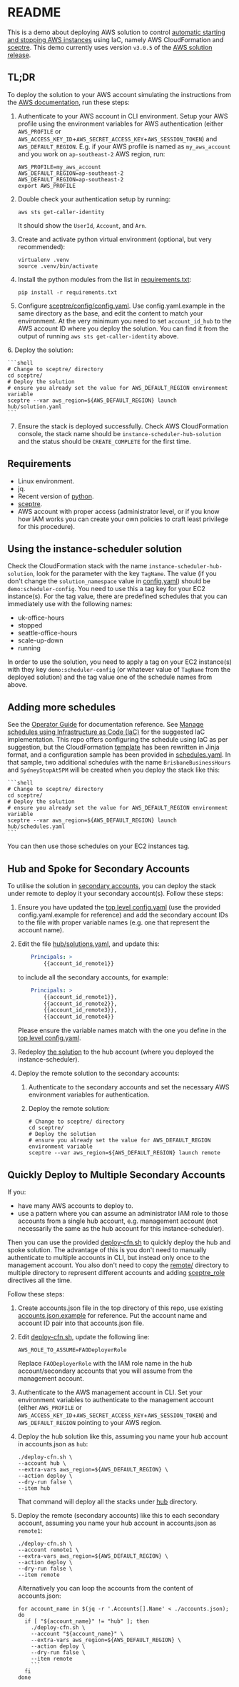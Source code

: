 # README

This is a demo about deploying AWS solution to control [automatic starting and stopping AWS instances](https://docs.aws.amazon.com/solutions/latest/instance-scheduler-on-aws/solution-overview.html) using IaC, namely AWS CloudFormation and [sceptre](https://github.com/Sceptre/sceptre). This demo currently uses version `v3.0.5` of the [AWS solution release](https://github.com/aws-solutions/instance-scheduler-on-aws/releases).

## TL;DR

To deploy the solution to your AWS account simulating the instructions from the [AWS documentation](https://docs.aws.amazon.com/solutions/latest/instance-scheduler-on-aws/step-1-launch-the-instance-scheduler-hub-stack.html), run these steps:

1. Authenticate to your AWS account in CLI environment. Setup your AWS profile using the environment variables for AWS authentication (either `AWS_PROFILE` or `AWS_ACCESS_KEY_ID`+`AWS_SECRET_ACCESS_KEY`+`AWS_SESSION_TOKEN`) and `AWS_DEFAULT_REGION`. E.g. if your AWS profile is named as `my_aws_account` and you work on `ap-southeast-2` AWS region, run:

    ```shell
    AWS_PROFILE=my_aws_account
    AWS_DEFAULT_REGION=ap-southeast-2
    AWS_DEFAULT_REGION=ap-southeast-2
    export AWS_PROFILE 
    ```

2. Double check your authentication setup by running:

    ```shell
    aws sts get-caller-identity
    ```

    It should show the `UserId`, `Account`, and `Arn`.

3. Create and activate python virtual environment (optional, but very recommended):

    ```shell
    virtualenv .venv
    source .venv/bin/activate
    ```

4. Install the python modules from the list in [requirements.txt](./requirements.txt):

    ```shell
    pip install -r requirements.txt
    ```

5. Configure [sceptre/config/config.yaml](./sceptre/config/config.yaml). Use config.yaml.example in the same directory as the base, and edit the content to match your environment. At the very minimum you need to set `account_id_hub` to the AWS account ID where you deploy the solution. You can find it from the output of running `aws sts get-caller-identity` above.

<a id="deploy_the_solution"></a>
6. Deploy the solution:

    ```shell
    # Change to sceptre/ directory
    cd sceptre/
    # Deploy the solution
    # ensure you already set the value for AWS_DEFAULT_REGION environment variable
    sceptre --var aws_region=${AWS_DEFAULT_REGION} launch hub/solution.yaml
    ```

7. Ensure the stack is deployed successfully. Check AWS CloudFormation console, the stack name should be `instance-scheduler-hub-solution` and the status should be `CREATE_COMPLETE` for the first time.

## Requirements

- Linux environment.
- jq.
- Recent version of [python](https://www.python.org/).
- [sceptre](https://github.com/Sceptre/sceptre).
- AWS account with proper access (administrator level, or if you know how IAM works you can create your own policies to craft least privilege for this procedure).

## Using the instance-scheduler solution

Check the CloudFormation stack with the name `instance-scheduler-hub-solution`, look for the parameter with the key `TagName`. The value (if you don't change the `solution_namespace` value in [config.yaml](./sceptre/config/config.yaml)) should be `demo:scheduler-config`. You need to use this a tag key for your EC2 instance(s).
For the tag value, there are predefined schedules that you can immediately use with the following names:

  - uk-office-hours
  - stopped
  - seattle-office-hours
  - scale-up-down
  - running

In order to use the solution, you need to apply a tag on your EC2 instance(s) with they key `demo:scheduler-config` (or whatever value of `TagName` from the deployed solution) and the tag value one of the schedule names from above.

## Adding more schedules

See the [Operator Guide](https://docs.aws.amazon.com/solutions/latest/instance-scheduler-on-aws/operator-guide.html) for documentation reference. See [Manage schedules using Infrastructure as Code (IaC)](https://docs.aws.amazon.com/solutions/latest/instance-scheduler-on-aws/manage-schedules-using-infrastructure-as-code-iac.html) for the suggested IaC implementation. This repo offers configuring the schedule using IaC as per suggestion, but the CloudFormation [template](./sceptre/templates/schedules.yaml.j2) has been rewritten in Jinja format, and a configuration sample has been provided in [schedules.yaml](./sceptre/config/hub/schedules.yaml). In that sample, two additional schedules with the name `BrisbaneBusinessHours` and `SydneyStopAt5PM` will be created when you deploy the stack like this:

    ```shell
    # Change to sceptre/ directory
    cd sceptre/
    # Deploy the solution
    # ensure you already set the value for AWS_DEFAULT_REGION environment variable
    sceptre --var aws_region=${AWS_DEFAULT_REGION} launch hub/schedules.yaml
    ```

You can then use those schedules on your EC2 instances tag.

## Hub and Spoke for Secondary Accounts

To utilise the solution in [secondary accounts](https://docs.aws.amazon.com/solutions/latest/instance-scheduler-on-aws/step-2-optional-launch-the-remote-stack-in-secondary-accounts.html), you can deploy the stack under remote to deploy it your secondary account(s). Follow these steps:

1. Ensure you have updated the [top level config.yaml](./sceptre/config/config.yaml) (use the provided config.yaml.example for reference) and add the secondary account IDs to the file with proper variable names (e.g. one that represent the account name).

2. Edit the file [hub/solutions.yaml](./sceptre/config/hub/solution.yaml), and update this:

    ```yaml
        Principals: >
            {{account_id_remote1}}
    ```

    to include all the secondary accounts, for example:

    ```yaml
        Principals: >
            {{account_id_remote1}},
            {{account_id_remote2}},
            {{account_id_remote3}},
            {{account_id_remote4}}
    ```

    Please ensure the variable names match with the one you define in the [top level config.yaml](./sceptre/config/config.yaml).

3. Redeploy [the solution](#deploy_the_solution) to the hub account (where you deployed the instance-scheduler).

4. Deploy the remote solution to the secondary accounts:

    1. Authenticate to the secondary accounts and set the necessary AWS environment variables for authentication.
    2. Deploy the remote solution:

        ```shell
        # Change to sceptre/ directory
        cd sceptre/
        # Deploy the solution
        # ensure you already set the value for AWS_DEFAULT_REGION environment variable
        sceptre --var aws_region=${AWS_DEFAULT_REGION} launch remote
        ```

## Quickly Deploy to Multiple Secondary Accounts

If you:

  - have many AWS accounts to deploy to.
  - use a pattern where you can assume an administrator IAM role to those accounts from a single hub account, e.g. management account (not necessarily the same as the hub account for this instance-scheduler).

Then you can use the provided [deploy-cfn.sh](./deploy-cfn.sh) to quickly deploy the hub and spoke solution. The advantage of this is you don't need to manually authenticate to multiple accounts in CLI, but instead only once to the management account. You also don't need to copy the [remote/](./sceptre/config/remote/config.yaml) directory to multiple directory to represent different accounts and adding [sceptre_role](https://docs.sceptre-project.org/latest/docs/stack_config.html#sceptre-role) directives all the time.

Follow these steps:

1. Create accounts.json file in the top directory of this repo, use existing [accounts.json.example](./accounts.json.example) for reference. Put the account name and account ID pair into that accounts.json file.

2. Edit [deploy-cfn.sh](./deploy-cfn.sh), update the following line:

    ```shell
    AWS_ROLE_TO_ASSUME=FAODeployerRole
    ```

    Replace `FAODeployerRole` with the IAM role name in the hub account/secondary accounts that you will assume from the management account.

3. Authenticate to the AWS management account in CLI. Set your environment variables to authenticate to the management account (either `AWS_PROFILE` or `AWS_ACCESS_KEY_ID`+`AWS_SECRET_ACCESS_KEY`+`AWS_SESSION_TOKEN`) and `AWS_DEFAULT_REGION` pointing to your AWS region.

4. Deploy the hub solution like this, assuming you name your hub account in accounts.json as `hub`:

    ```shell
    ./deploy-cfn.sh \
    --account hub \
    --extra-vars aws_region=${AWS_DEFAULT_REGION} \
    --action deploy \
    --dry-run false \
    --item hub
    ```

    That command will deploy all the stacks under [hub](./sceptre/config/hub/) directory.

5. Deploy the remote (secondary accounts) like this to each secondary account, assuming you name your hub account in accounts.json as `remote1`:

    ```shell
    ./deploy-cfn.sh \
    --account remote1 \
    --extra-vars aws_region=${AWS_DEFAULT_REGION} \
    --action deploy \
    --dry-run false \
    --item remote
    ```

    Alternatively you can loop the accounts from the content of accounts.json:

    ```shell
    for account_name in $(jq -r '.Accounts[].Name' < ./accounts.json); do
      if [ "${account_name}" != "hub" ]; then
        ./deploy-cfn.sh \
        --account "${account_name}" \
        --extra-vars aws_region=${AWS_DEFAULT_REGION} \
        --action deploy \
        --dry-run false \
        --item remote
        ```
      fi
    done
